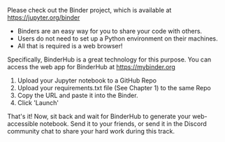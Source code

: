 Please check out the Binder project, which is available at https://jupyter.org/binder
* Binders are an easy way for you to share your code with others.
* Users do not need to set up a Python environment on their machines.
* All that is required is a web browser!

Specifically, BinderHub is a great technology for this purpose. You can access the web app for BinderHub at https://mybinder.org 
1. Upload your Jupyter notebook to a GitHub Repo
2. Upload your requirements.txt file (See Chapter 1) to the same Repo
3. Copy the URL and paste it into the Binder.
4. Click 'Launch'

That's it! Now, sit back and wait for BinderHub to generate your web-accessible notebook. Send it to your friends, or send it in the Discord community chat to share your hard work during this track.